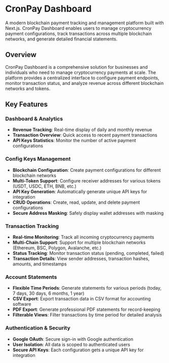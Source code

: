 # CronPay Dashboard

A modern blockchain payment tracking and management platform built with Next.js. CronPay Dashboard enables users to manage cryptocurrency payment configurations, track transactions across multiple blockchain networks, and generate detailed financial statements.

## Overview

CronPay Dashboard is a comprehensive solution for businesses and individuals who need to manage cryptocurrency payments at scale. The platform provides a centralized interface to configure payment endpoints, monitor transaction status, and analyze revenue across different blockchain networks and tokens.

## Key Features

### Dashboard & Analytics
- **Revenue Tracking**: Real-time display of daily and monthly revenue
- **Transaction Overview**: Quick access to recent payment transactions
- **API Keys Statistics**: Monitor the number of active payment configurations

### Config Keys Management
- **Blockchain Configuration**: Create payment configurations for different blockchain networks
- **Multi-Token Support**: Configure receiver addresses for various tokens (USDT, USDC, ETH, BNB, etc.)
- **API Key Generation**: Automatically generate unique API keys for integration
- **CRUD Operations**: Create, read, update, and delete payment configurations
- **Secure Address Masking**: Safely display wallet addresses with masking

### Transaction Tracking
- **Real-time Monitoring**: Track all incoming cryptocurrency payments
- **Multi-Chain Support**: Support for multiple blockchain networks (Ethereum, BSC, Polygon, Avalanche, etc.)
- **Status Tracking**: Monitor transaction status (pending, completed, failed)
- **Transaction Details**: View sender addresses, transaction hashes, amounts, and timestamps

### Account Statements
- **Flexible Time Periods**: Generate statements for various periods (today, 7 days, 30 days, 6 months, 1 year)
- **CSV Export**: Export transaction data in CSV format for accounting software
- **PDF Export**: Generate professional PDF statements for record-keeping
- **Filterable Views**: Filter transactions by time period for detailed analysis

### Authentication & Security
- **Google OAuth**: Secure sign-in with Google authentication
- **User Isolation**: All data is scoped to authenticated users
- **Secure API Keys**: Each configuration gets a unique API key for integration
